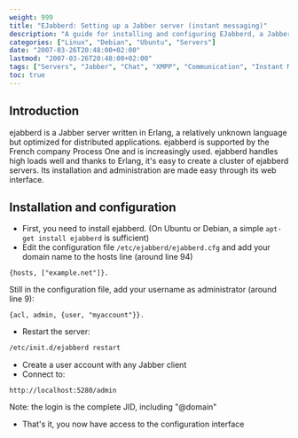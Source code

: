 ```yaml
---
weight: 999
title: "EJabberd: Setting up a Jabber server (instant messaging)"
description: "A guide for installing and configuring EJabberd, a Jabber/XMPP server written in Erlang for instant messaging."
categories: ["Linux", "Debian", "Ubuntu", "Servers"]
date: "2007-03-26T20:48:00+02:00"
lastmod: "2007-03-26T20:48:00+02:00"
tags: ["Servers", "Jabber", "Chat", "XMPP", "Communication", "Instant Messaging"]
toc: true
---
```


## Introduction

ejabberd is a Jabber server written in Erlang, a relatively unknown language but optimized for distributed applications. ejabberd is supported by the French company Process One and is increasingly used. ejabberd handles high loads well and thanks to Erlang, it's easy to create a cluster of ejabberd servers. Its installation and administration are made easy through its web interface.

## Installation and configuration

- First, you need to install ejabberd. (On Ubuntu or Debian, a simple `apt-get install ejabberd` is sufficient)
- Edit the configuration file `/etc/ejabberd/ejabberd.cfg` and add your domain name to the hosts line (around line 94)

```
{hosts, ["example.net"]}.
```

Still in the configuration file, add your username as administrator (around line 9):

```
{acl, admin, {user, "myaccount"}}.
```

- Restart the server:

```bash
/etc/init.d/ejabberd restart
```

- Create a user account with any Jabber client
- Connect to:

```
http://localhost:5280/admin
```

Note: the login is the complete JID, including "@domain"

- That's it, you now have access to the configuration interface
